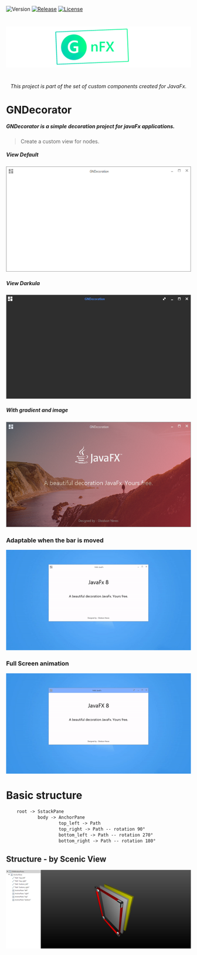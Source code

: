 

![Version](https://img.shields.io/badge/Version-2.1.2-green.svg?style=for-the-badge)
[![Release](https://img.shields.io/badge/Release-v2.1.2-blue.svg?style=for-the-badge)](https://github.com/Gleidson28/GNCarousel/releases/tag/1.0)
[![License](https://img.shields.io/github/license/Gleidson28/GNDecorator.svg?style=for-the-badge)](https://github.com/Gleidson28/GNCarousel/blob/master/LICENSE) 

<h1></h1>

<p align="center">
  <img src="src/logo.png"  />
</p>

<h1></h1>
<h6 align="center"> This project is part of the set of custom components created for JavaFx. </h6>

<h1></h1>

<h1>GNDecorator</h1>

<h5 > 
  GNDecorator is a simple decoration project for javaFx applications.
</h5>

 > Create a custom view for nodes.
 
##### View Default
![demo1](src/com/gn/resources/screenshot/basic.png)
##### View Darkula
![demo1](src/com/gn/resources/screenshot/darkula.png)
##### With gradient and image
![demo1](src/com/gn/resources/screenshot/demo1.png)

### Adaptable when the bar is moved
![gif1](src/com/gn/resources/screenshot/gif1.gif)
### Full Screen animation
![gif2](src/com/gn/resources/screenshot/gif2.gif)

# Basic structure 

        root -> SstackPane
                body -> AnchorPane
                        top_left -> Path
                        top_right -> Path -- rotation 90°
                        bottom_left -> Path -- rotation 270°
                        bottom_right -> Path -- rotation 180°


## Structure - by Scenic View

![Structure](src/com/gn/resources/screenshot/primarySctructure.png)

